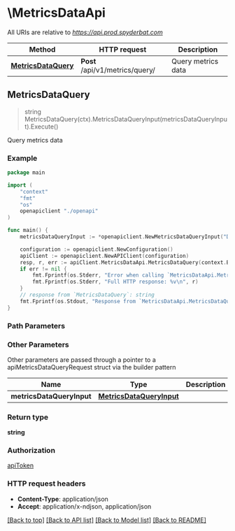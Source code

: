 # \MetricsDataApi

All URIs are relative to *https://api.prod.spyderbat.com*

Method | HTTP request | Description
------------- | ------------- | -------------
[**MetricsDataQuery**](MetricsDataApi.md#MetricsDataQuery) | **Post** /api/v1/metrics/query/ | Query metrics data



## MetricsDataQuery

> string MetricsDataQuery(ctx).MetricsDataQueryInput(metricsDataQueryInput).Execute()

Query metrics data



### Example

```go
package main

import (
    "context"
    "fmt"
    "os"
    openapiclient "./openapi"
)

func main() {
    metricsDataQueryInput := *openapiclient.NewMetricsDataQueryInput("DataType_example", "OrgUid_example") // MetricsDataQueryInput |  (optional)

    configuration := openapiclient.NewConfiguration()
    apiClient := openapiclient.NewAPIClient(configuration)
    resp, r, err := apiClient.MetricsDataApi.MetricsDataQuery(context.Background()).MetricsDataQueryInput(metricsDataQueryInput).Execute()
    if err != nil {
        fmt.Fprintf(os.Stderr, "Error when calling `MetricsDataApi.MetricsDataQuery``: %v\n", err)
        fmt.Fprintf(os.Stderr, "Full HTTP response: %v\n", r)
    }
    // response from `MetricsDataQuery`: string
    fmt.Fprintf(os.Stdout, "Response from `MetricsDataApi.MetricsDataQuery`: %v\n", resp)
}
```

### Path Parameters



### Other Parameters

Other parameters are passed through a pointer to a apiMetricsDataQueryRequest struct via the builder pattern


Name | Type | Description  | Notes
------------- | ------------- | ------------- | -------------
 **metricsDataQueryInput** | [**MetricsDataQueryInput**](MetricsDataQueryInput.md) |  | 

### Return type

**string**

### Authorization

[apiToken](../README.md#apiToken)

### HTTP request headers

- **Content-Type**: application/json
- **Accept**: application/x-ndjson, application/json

[[Back to top]](#) [[Back to API list]](../README.md#documentation-for-api-endpoints)
[[Back to Model list]](../README.md#documentation-for-models)
[[Back to README]](../README.md)


